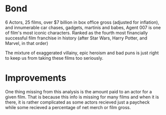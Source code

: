 # Bond

6 Actors, 25 films, over $7 billion in box office gross (adjusted for inflation), and innumerable car chases, gadgets, martinis and babes, Agent 007 is one of film's most iconic characters. Ranked as the fourth most financially successful film franchise in history (after Star Wars, Harry Potter, and Marvel, in that order) 

The mixture of exaggerated villainy, epic heroism and bad puns is just right to keep us from taking these films too seriously. 


# Improvements
One thing missing from this analysis is the amount paid to an actor for a given film. That is because this info is missing for many films and when it is there, it is rather complicated as some actors recieved just a paycheck while some recieved a percentage of net merch or film gross. 
